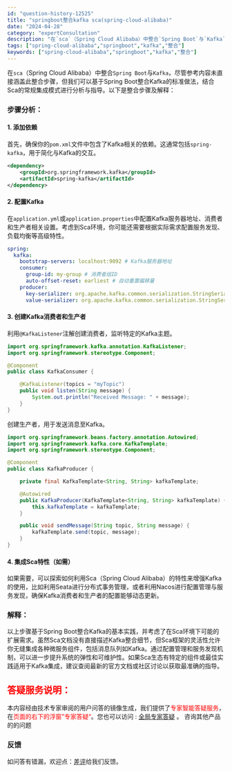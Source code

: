 ```yaml
---
id: "question-history-12525"
title: "springboot整合kafka sca(spring-cloud-alibaba)"
date: "2024-04-28"
category: "expertConsultation"
description: "在`sca`（Spring Cloud Alibaba）中整合`Spring Boot`与`Kafka`，尽管参考内容未直接涵盖此整合步骤，但我们可以基于Spring Boot整合Kafka的标准做法，结合Sca的常规集成模式进行分析与指导。以下是整合步骤及解释：### 步骤分析：#### 1. 添"
tags: ["spring-cloud-alibaba","springboot","kafka","整合"]
keywords: ["spring-cloud-alibaba","springboot","kafka","整合"]
---
```


在`sca`（Spring Cloud Alibaba）中整合`Spring Boot`与`Kafka`，尽管参考内容未直接涵盖此整合步骤，但我们可以基于Spring Boot整合Kafka的标准做法，结合Sca的常规集成模式进行分析与指导。以下是整合步骤及解释：

### 步骤分析：

#### 1. 添加依赖

首先，确保你的`pom.xml`文件中包含了Kafka相关的依赖。这通常包括`spring-kafka`，用于简化与Kafka的交互。

```xml
<dependency>
    <groupId>org.springframework.kafka</groupId>
    <artifactId>spring-kafka</artifactId>
</dependency>
```

#### 2. 配置Kafka

在`application.yml`或`application.properties`中配置Kafka服务器地址、消费者和生产者相关设置。考虑到Sca环境，你可能还需要根据实际需求配置服务发现、负载均衡等高级特性。

```yaml
spring:
  kafka:
    bootstrap-servers: localhost:9092 # Kafka服务器地址
    consumer:
      group-id: my-group # 消费者组ID
      auto-offset-reset: earliest # 自动重置偏移量
    producer:
      key-serializer: org.apache.kafka.common.serialization.StringSerializer
      value-serializer: org.apache.kafka.common.serialization.StringSerializer
```

#### 3. 创建Kafka消费者和生产者

利用`@KafkaListener`注解创建消费者，监听特定的Kafka主题。

```java
import org.springframework.kafka.annotation.KafkaListener;
import org.springframework.stereotype.Component;

@Component
public class KafkaConsumer {

    @KafkaListener(topics = "myTopic")
    public void listen(String message) {
        System.out.println("Received Message: " + message);
    }
}
```

创建生产者，用于发送消息至Kafka。

```java
import org.springframework.beans.factory.annotation.Autowired;
import org.springframework.kafka.core.KafkaTemplate;
import org.springframework.stereotype.Component;

@Component
public class KafkaProducer {

    private final KafkaTemplate<String, String> kafkaTemplate;

    @Autowired
    public KafkaProducer(KafkaTemplate<String, String> kafkaTemplate) {
        this.kafkaTemplate = kafkaTemplate;
    }

    public void sendMessage(String topic, String message) {
        kafkaTemplate.send(topic, message);
    }
}
```

#### 4. 集成Sca特性（如需）

如果需要，可以探索如何利用Sca（Spring Cloud Alibaba）的特性来增强Kafka的使用，比如利用Seata进行分布式事务管理，或者利用Nacos进行配置管理与服务发现，确保Kafka消费者和生产者的配置能够动态更新。

### 解释：

以上步骤基于Spring Boot整合Kafka的基本实践，并考虑了在Sca环境下可能的扩展需求。虽然Sca文档没有直接描述Kafka整合细节，但Sca框架的灵活性允许你无缝集成各种微服务组件，包括消息队列如Kafka。通过配置管理和服务发现机制，可以进一步提升系统的弹性和可维护性。如果Sca生态有特定的组件或最佳实践适用于Kafka集成，建议查阅最新的官方文档或社区讨论以获取最准确的指导。
## <font color="#FF0000">答疑服务说明：</font> 

本内容经由技术专家审阅的用户问答的镜像生成，我们提供了<font color="#FF0000">专家智能答疑服务</font>，在<font color="#FF0000">页面的右下的浮窗”专家答疑“</font>。您也可以访问 : [全局专家答疑](https://opensource.alibaba.com/chatBot) 。 咨询其他产品的的问题

### 反馈
如问答有错漏，欢迎点：[差评](https://ai.nacos.io/user/feedbackByEnhancerGradePOJOID?enhancerGradePOJOId=12618)给我们反馈。
